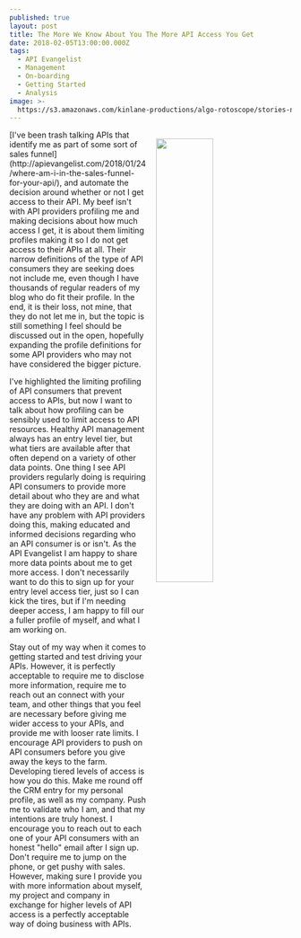 ```yaml
---
published: true
layout: post
title: The More We Know About You The More API Access You Get
date: 2018-02-05T13:00:00.000Z
tags:
  - API Evangelist
  - Management
  - On-boarding
  - Getting Started
  - Analysis
image: >-
  https://s3.amazonaws.com/kinlane-productions/algo-rotoscope/stories-new/65_144_800_500_0_max_0_1_-1.jpg
---
```

<p><img src="https://s3.amazonaws.com/kinlane-productions/algo-rotoscope/stories-new/65_144_800_500_0_max_0_1_-1.jpg" align="right" width="45%" style="padding: 15px;"></p>[I've been trash talking APIs that identify me as part of some sort of sales funnel](http://apievangelist.com/2018/01/24/where-am-i-in-the-sales-funnel-for-your-api/), and automate the decision around whether or not I get access to their API. My beef isn't with API providers profiling me and making decisions about how much access I get, it is about them limiting profiles making it so I do not get access to their APIs at all. Their narrow definitions of the type of API consumers they are seeking does not include me, even though I have thousands of regular readers of my blog who do fit their profile. In the end, it is their loss, not mine, that they do not let me in, but the topic is still something I feel should be discussed out in the open, hopefully expanding the profile definitions for some API providers who may not have considered the bigger picture.

I've highlighted the limiting profiling of API consumers that prevent access to APIs, but now I want to talk about how profiling can be sensibly used to limit access to API resources. Healthy API management always has an entry level tier, but what tiers are available after that often depend on a variety of other data points. One thing I see API providers regularly doing is requiring API consumers to provide more detail about who they are and what they are doing with an API. I don't have any problem with API providers doing this, making educated and informed decisions regarding who an API consumer is or isn't. As the API Evangelist I am happy to share more data points about me to get more access. I don't necessarily want to do this to sign up for your entry level access tier, just so I can kick the tires, but if I'm needing deeper access, I am happy to fill our a fuller profile of myself, and what I am working on.

Stay out of my way when it comes to getting started and test driving your APIs. However, it is perfectly acceptable to require me to disclose more information, require me to reach out an connect with your team, and other things that you feel are necessary before giving me wider access to your APIs, and provide me with looser rate limits. I encourage API providers to push on API consumers before you give away the keys to the farm. Developing tiered levels of access is how you do this. Make me round off the CRM entry for my personal profile, as well as my company. Push me to validate who I am, and that my intentions are truly honest. I encourage you to reach out to each one of your API consumers with an honest "hello" email after I sign up. Don't require me to jump on the phone, or get pushy with sales. However, making sure I provide you with more information about myself, my project and company in exchange for higher levels of API access is a perfectly acceptable way of doing business with APIs.
